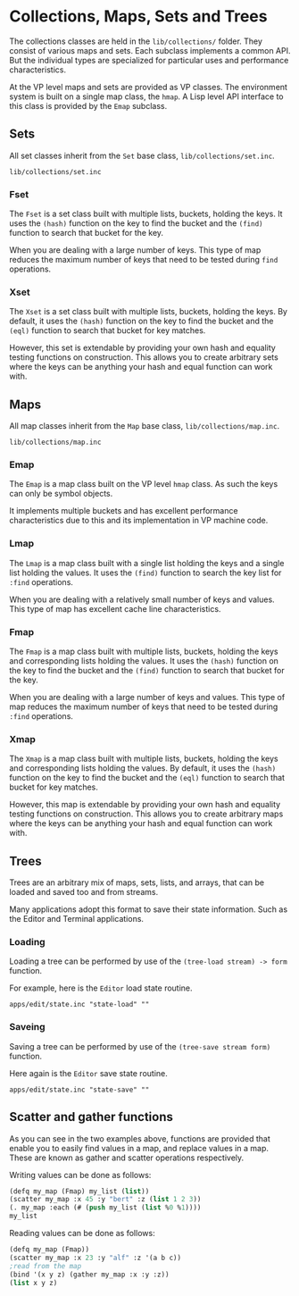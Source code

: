 # Collections, Maps, Sets and Trees

The collections classes are held in the `lib/collections/` folder. They consist of various maps and sets. Each subclass implements a common API. But the individual types are specialized for particular uses and performance characteristics.

At the VP level maps and sets are provided as VP classes. The environment
system is built on a single map class, the `hmap`. A Lisp level API interface
to this class is provided by the `Emap` subclass.

## Sets

All set classes inherit from the `Set` base class, `lib/collections/set.inc`.

```file
lib/collections/set.inc
```

### Fset

The `Fset` is a set class built with multiple lists, buckets, holding the keys.
It uses the `(hash)` function on the key to find the bucket and the `(find)`
function to search that bucket for the key.

When you are dealing with a large number of keys. This type of map reduces the
maximum number of keys that need to be tested during `find` operations.

### Xset

The `Xset` is a set class built with multiple lists, buckets, holding the keys.
By default, it uses the `(hash)` function on the key to find the bucket and the
`(eql)` function to search that bucket for key matches.

However, this set is extendable by providing your own hash and equality testing
functions on construction. This allows you to create arbitrary sets where the
keys can be anything your hash and equal function can work with.

## Maps

All map classes inherit from the `Map` base class, `lib/collections/map.inc`.

```file
lib/collections/map.inc
```

### Emap

The `Emap` is a map class built on the VP level `hmap` class. As such the keys
can only be symbol objects.

It implements multiple buckets and has excellent performance characteristics
due to this and its implementation in VP machine code.

### Lmap

The `Lmap` is a map class built with a single list holding the keys and a
single list holding the values. It uses the `(find)` function to search the key
list for `:find` operations.

When you are dealing with a relatively small number of keys and values. This
type of map has excellent cache line characteristics.

### Fmap

The `Fmap` is a map class built with multiple lists, buckets, holding the keys
and corresponding lists holding the values. It uses the `(hash)` function on
the key to find the bucket and the `(find)` function to search that bucket for
the key.

When you are dealing with a large number of keys and values. This type of map
reduces the maximum number of keys that need to be tested during `:find`
operations.

### Xmap

The `Xmap` is a map class built with multiple lists, buckets, holding the keys
and corresponding lists holding the values. By default, it uses the `(hash)`
function on the key to find the bucket and the `(eql)` function to search that
bucket for key matches.

However, this map is extendable by providing your own hash and equality testing
functions on construction. This allows you to create arbitrary maps where the
keys can be anything your hash and equal function can work with.

## Trees

Trees are an arbitrary mix of maps, sets, lists, and arrays, that can be loaded
and saved too and from streams.

Many applications adopt this format to save their state information. Such as
the Editor and Terminal applications.

### Loading

Loading a tree can be performed by use of the `(tree-load stream) -> form`
function.

For example, here is the `Editor` load state routine.

```file
apps/edit/state.inc "state-load" ""
```

### Saveing

Saving a tree can be performed by use of the `(tree-save stream form)`
function.

Here again is the `Editor` save state routine.

```file
apps/edit/state.inc "state-save" ""
```

## Scatter and gather functions

As you can see in the two examples above, functions are provided that enable
you to easily find values in a map, and replace values in a map. These are
known as gather and scatter operations respectively.

Writing values can be done as follows:

```lisp
(defq my_map (Fmap) my_list (list))
(scatter my_map :x 45 :y "bert" :z (list 1 2 3))
(. my_map :each (# (push my_list (list %0 %1))))
my_list
```

Reading values can be done as follows:

```lisp
(defq my_map (Fmap))
(scatter my_map :x 23 :y "alf" :z '(a b c))
;read from the map
(bind '(x y z) (gather my_map :x :y :z))
(list x y z)
```
